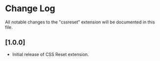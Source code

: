 # Change Log

All notable changes to the "cssreset" extension will be documented in this file.

## [1.0.0]

- Initial release of CSS Reset extension.